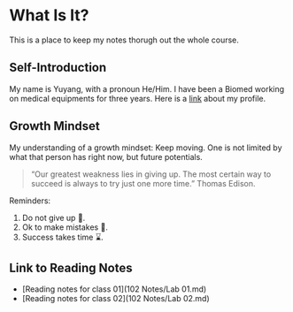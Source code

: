 # What Is It?

This is a place to keep my notes thorugh out the whole course.

## Self-Introduction

My name is Yuyang, with a pronoun He/Him. I have been a Biomed working on  medical equipments for three years. Here is a [link](https://github.com/yuyang201323) about my profile. 

## Growth Mindset

My understanding of a growth mindset: Keep moving. One is not limited by what that person has right now, but future potentials.

>“Our greatest weakness lies in giving up. The most certain way to succeed is always to try just one more time.” Thomas Edison.

Reminders:
1. Do not give up 💪.
2. Ok to make mistakes 🌱.
3. Success takes time ⌛.

## Link to Reading Notes

- [Reading notes for class 01](102 Notes/Lab 01.md)
- [Reading notes for class 02](102 Notes/Lab 02.md)

